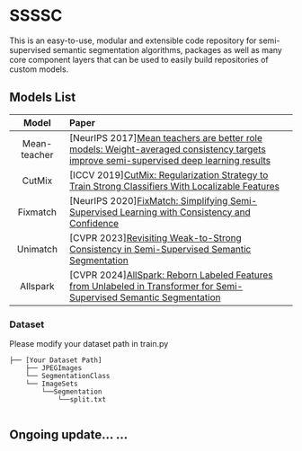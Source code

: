 # SSSSC

This is an easy-to-use, modular and extensible code repository for semi-supervised semantic segmentation algorithms, packages as well as many core component layers that can be used to easily build repositories of custom models.

## Models List

|                 Model                  | Paper                                                                                                                                                           |
| :------------------------------------: | :-------------------------------------------------------------------------------------------------------------------------------------------------------------- |
|  Mean-teacher  | [NeurIPS 2017][Mean teachers are better role models: Weight-averaged consistency targets improve semi-supervised deep learning results](https://proceedings.neurips.cc/paper/2017/hash/68053af2923e00204c3ca7c6a3150cf7-Abstract.html)             |
|     CutMix      | [ICCV 2019][CutMix: Regularization Strategy to Train Strong Classifiers With Localizable Features](https://openaccess.thecvf.com/content_ICCV_2019/html/Yun_CutMix_Regularization_Strategy_to_Train_Strong_Classifiers_With_Localizable_Features_ICCV_2019_paper.html)                                                   |       
| Fixmatch | [NeurIPS 2020][FixMatch: Simplifying Semi-Supervised Learning with Consistency and Confidence](https://proceedings.neurips.cc/paper/2020/hash/06964dce9addb1c5cb5d6e3d9838f733-Abstract.html)                    |
|     Unimatch      | [CVPR 2023][Revisiting Weak-to-Strong Consistency in Semi-Supervised Semantic Segmentation](https://openaccess.thecvf.com/content/CVPR2023/html/Yang_Revisiting_Weak-to-Strong_Consistency_in_Semi-Supervised_Semantic_Segmentation_CVPR_2023_paper.html)                                                   |            
|     Allspark| [CVPR 2024][AllSpark: Reborn Labeled Features from Unlabeled in Transformer for Semi-Supervised Semantic Segmentation](https://openaccess.thecvf.com/content/CVPR2024/html/Wang_AllSpark_Reborn_Labeled_Features_from_Unlabeled_in_Transformer_for_Semi-Supervised_CVPR_2024_paper.html)                                                   |          
                                             
### Dataset

Please modify your dataset path in train.py

```
├── [Your Dataset Path]
    ├── JPEGImages
    └── SegmentationClass
    └── ImageSets
    	└──Segmentation
    		└──split.txt
    		
```


## Ongoing update... ...






